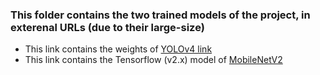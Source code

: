 ### This folder contains the two trained models of the project, in exterenal URLs (due to their large-size)

* This link contains the weights of [YOLOv4 link](https://drive.google.com/file/d/1qe8coalxIe2skCtC76Bj-y0dms7cUMTy/view?usp=sharing)
* This link contains the Tensorflow (v2.x) model of [MobileNetV2](https://drive.google.com/file/d/1xCyRpNSEgHMM2_dbcGzooZyr3vWNp1rV/view?usp=sharing)
